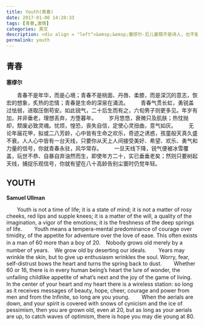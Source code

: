 ```yaml
---
title: Youth(青春)
date: 2017-01-06 14:20:33
tags: [青春,激情]
categories: 美文
description: <div align = "left">&emsp;&emsp;塞缪尔·厄儿曼既不是诗人，也不是作家，他一生就只写了这一首散文诗，而且是在他七十余岁高龄时写下来自勉的。后来偶然间由朋友不经意传出，立即受到了许多人喜爱，他们纷纷将其作为自己的人生格言，挂在墙上、放入衣兜、置入心灵深出，伴随自己一生，共同沐浴风雨阳光。塞缪尔·厄儿曼虽然已经去世快两个世纪了，但是他的这首《青春》仍然不减当年风采，依旧拥有震撼人心的力度，如诗如画的优美和深邃隽永的哲理。 青春是美好的，花样般的年华，白里透红的桃面，樱桃般的丹唇，弱柳扶风般的柔膝；勇敢的锐气，远大的理想，炽热的感情，青春是人一生中最美好的季节。</div>
permalink: youth
---
```

## 青春 

**塞缪尔**

&emsp;&emsp;青春不是年华，而是心境；青春不是桃面、丹唇、柔膝，而是深沉的意志，恢宏的想象，炙热的恋情；青春是生命的深泉在涌流。 
&emsp;&emsp;青春气贯长虹，勇锐盖过怯弱，进取压倒苟安。如此锐气，二十后生而有之，六旬男子则更多见。年岁有加，并非垂老，理想丢弃，方堕暮年。 
&emsp;&emsp;岁月悠悠，衰微只及肌肤；热忱抛却，颓废必致灵魂。忧烦，惶恐，丧失自信，定使心灵扭曲，意气如灰。 
&emsp;&emsp;无论年届花甲，拟或二八芳龄，心中皆有生命之欢乐，奇迹之诱惑，孩童般天真久盛不衰。人人心中皆有一台天线，只要你从天上人间接受美好、希望、欢乐、勇气和力量的信号，你就青春永驻，风华常存。 
&emsp;&emsp;一旦天线下降，锐气便被冰雪覆盖，玩世不恭、自暴自弃油然而生，即使年方二十，实已垂垂老矣；然则只要树起天线，捕捉乐观信号，你就有望在八十高龄告别尘寰时仍觉年轻。
## YOUTH 

**Samuel Ullman** 

&emsp;&emsp;Youth is not a time of life; it is a state of mind; it is not a matter of rosy cheeks, red lips and supple knees; it is a matter of the will, a quality of the imagination, a vigor of the emotions; it is the freshness of the deep springs of life. 
&emsp;&emsp;Youth means a tempera-mental predominance of courage over timidity, of the appetite for adventure over the love of ease. This often exists in a man of 60 more than a boy of 20.　Nobody grows old merely by a number of years.　We grow old by deserting our ideals. 
&emsp;&emsp;Years may wrinkle the skin, but to give up enthusiasm wrinkles the soul. Worry, fear, self-distrust bows the heart and turns the spring back to dust. 
&emsp;&emsp;Whether 60 or 16, there is in every human being’s heart the lure of wonder, the unfailing childlike appetite of what’s next and the joy of the game of living.　In the center of your heart and my heart there is a wireless station: so long as it receives messages of beauty, hope, cheer, courage and power from men and from the Infinite, so long are you young. 
&emsp;&emsp;When the aerials are down, and your spirit is covered with snows of cynicism and the ice of pessimism, then you are grown old, even at 20, but as long as your aerials are up, to catch waves of optimism, there is hope you may die young at 80.